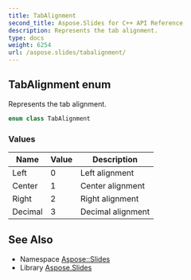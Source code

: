 ```yaml
---
title: TabAlignment
second_title: Aspose.Slides for C++ API Reference
description: Represents the tab alignment.
type: docs
weight: 6254
url: /aspose.slides/tabalignment/
---
```

## TabAlignment enum


Represents the tab alignment.

```cpp
enum class TabAlignment
```

### Values

| Name | Value | Description |
| --- | --- | --- |
| Left | 0 | Left alignment |
| Center | 1 | Center alignment |
| Right | 2 | Right alignment |
| Decimal | 3 | Decimal alignment |

## See Also

* Namespace [Aspose::Slides](../)
* Library [Aspose.Slides](../../)